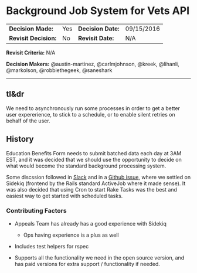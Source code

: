 # Background Job System for Vets API

| | | | |
| --- | --- | --- | --- |
|**Decision Made:**|Yes| **Decision Date:** | 09/15/2016 |
|**Revisit Decision:**| No | **Revisit Date:** | N/A |

**Revisit Criteria:** N/A

**Decision Makers:** @austin-martinez, @carlmjohnson, @kreek, @lihanli, @markolson, @robbiethegeek, @saneshark


---

## tl&dr

We need to asynchronously run some processes in order to get a better user expererience, to stick to a schedule, or to enable silent retries on behalf of the user.

## History

Education Benefits Form needs to submit batched data each day at 3AM EST, and it was decided that we should use the  opportunity to decide on what would become the standard background processing system.

Some discssion followed in [Slack](https://dsva.slack.com/archives/vetsgov-engineers/p1473880889000095) and in a [Github issue](https://github.com/department-of-veterans-affairs/vets-api/issues/100), where we settled on Sidekiq (frontend by the Rails standard ActiveJob where it made sense). It was also decided that using Cron to start Rake Tasks was the best and easiest way to get started with scheduled tasks.

### Contributing Factors

* Appeals Team has already has a good experience with Sidekiq
  * Ops having experience is a plus as well
  
* Includes test helpers for rspec
* Supports all the functionality we need in the open source version, and has paid versions for extra support / functionality if needed.
